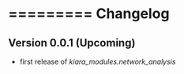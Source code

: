 =========
Changelog
=========

## Version 0.0.1 (Upcoming)

- first release of *kiara_modules.network_analysis*
